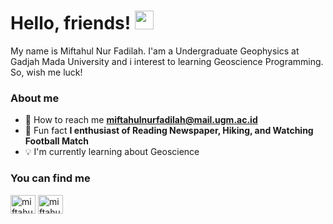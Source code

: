 # Hello, friends! <img src="https://raw.githubusercontent.com/MartinHeinz/MartinHeinz/master/wave.gif" width="30px">
My name is Miftahul Nur Fadilah. I'am a Undergraduate Geophysics at Gadjah Mada University and i interest to learning Geoscience Programming. So, wish me luck!


### About me
- 📧 How to reach me **miftahulnurfadilah@mail.ugm.ac.id**
- 📍 Fun fact **I enthusiast of Reading Newspaper, Hiking, and Watching Football Match**
- 💡 I'm currently learning about Geoscience
  
### You can find me
<a href="https://www.linkedin.com/in/miftahul-fadilah-0b6aa5290/" target="blank"><img align="center" src="https://raw.githubusercontent.com/rahuldkjain/github-profile-readme-generator/master/src/images/icons/Social/linked-in-alt.svg" alt="miftahulfadilah" height="30" width="40" /></a>
<a href="https://instagram.com/miftahulfad" target="blank"><img align="center" src="https://raw.githubusercontent.com/rahuldkjain/github-profile-readme-generator/master/src/images/icons/Social/instagram.svg" alt="miftahulfad" height="30" width="40" /></a>
</p>
